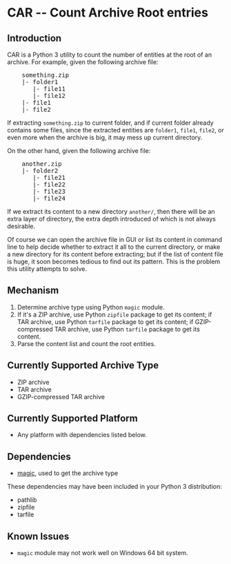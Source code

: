 CAR -- Count Archive Root entries
=================================


Introduction
------------

CAR is a Python 3 utility to count the number of entities at the root of an archive. For example, given the following archive file:

<pre>
	something.zip
	|- folder1
	   |- file11
	   |- file12
	|- file1
	|- file2
</pre>

If extracting `something.zip` to current folder, and if current folder already contains some files, since the extracted entities are `folder1`, `file1`, `file2`, or even more when the archive is big, it may mess up current directory. 

On the other hand, given the following archive file:

<pre>
	another.zip
	|- folder2
	   |- file21
	   |- file22
	   |- file23
	   |- file24
</pre>

If we extract its content to a new directory `another/`, then there will be an extra layer of directory, the extra depth introduced of which is not always desirable. 

Of course we can open the archive file in GUI or list its content in command line to help decide whether to extract it all to the current directory, or make a new directory for its content before extracting; but if the list of content file is huge, it soon becomes tedious to find out its pattern. This is the problem this utility attempts to solve.


Mechanism
---------

1. Determine archive type using Python `magic` module.
2. If it's a ZIP archive, use Python `zipfile` package to get its content; if TAR archive, use Python `tarfile` package to get its content; if GZIP-compressed TAR archive, use Python `tarfile` package to get its content.
3. Parse the content list and count the root entities.


Currently Supported Archive Type
--------------------------------

* ZIP archive
* TAR archive
* GZIP-compressed TAR archive


Currently Supported Platform
----------------------------

* Any platform with dependencies listed below.


Dependencies
------------

* [magic](https://pypi.python.org/pypi/python-magic/), used to get the archive type

These dependencies may have been included in your Python 3 distribution:

* pathlib
* zipfile
* tarfile


Known Issues
------------

* `magic` module may not work well on Windows 64 bit system. 
